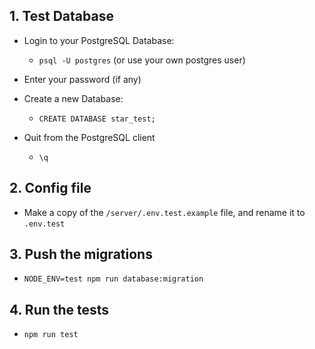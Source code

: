 ## 1. Test Database

- Login to your PostgreSQL Database:

    - `psql -U postgres` (or use your own postgres user)

- Enter your password (if any)

- Create a new Database:

    - `CREATE DATABASE star_test;`

- Quit from the PostgreSQL client

    - `\q`

## 2. Config file

- Make a copy of the `/server/.env.test.example` file, and rename it to `.env.test`

## 3. Push the migrations

- `NODE_ENV=test npm run database:migration`

## 4. Run the tests

- `npm run test`

